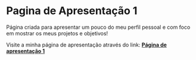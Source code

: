 # Pagina de Apresentação 1
Página criada para apresentar um pouco do meu perfil pessoal e com foco em mostrar os meus projetos e objetivos!

Visite a minha página de apresentação através do link: 
<a href="https://htmlpreview.github.io/?https://github.com/Mileriss/Pagina-de-Apresentacao/blob/master/HTML/pagina_principal.html"><b>Página de apresentação 1</b></a>
